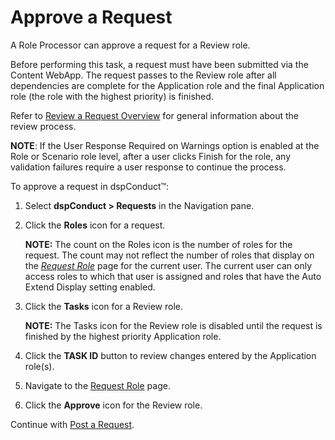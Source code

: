 # Approve a Request

A Role Processor can approve a request for a Review role.

Before performing this task, a request must have been submitted via the
Content WebApp. The request passes to the Review role after all
dependencies are complete for the Application role and the final
Application role (the role with the highest priority) is finished.

Refer to [Review a Request Overview](Review_a_Request_Overview.htm) for
general information about the review process.

**NOTE**: If the User Response Required on Warnings option is enabled at
the Role or Scenario role level, after a user clicks Finish for the
role, any validation failures require a user response to continue the
process.

To approve a request in dspConduct™:

1.  Select <span style="font-weight: bold;">dspConduct \>
    Requests</span> in the Navigation pane.

2.  Click the <span style="font-weight: bold;">Roles</span> icon for a
    request.
    
    **NOTE:** The count on the Roles icon is the number of roles for the
    request. The count may not reflect the number of roles that display
    on the <span style="font-style: italic;">[Request
    Role](../Page_Desc/Request_Role_H.htm)</span> page for the current
    user. The current user can only access roles to which that user is
    assigned and roles that have the Auto Extend Display setting
    enabled.

3.  Click the <span style="font-weight: bold;">Tasks</span> icon for a
    Review role.
    
    **NOTE:** The Tasks icon for the Review role is disabled until the
    request is finished by the highest priority Application role.

4.  Click the <span style="font-weight: bold;">TASK ID</span> button to
    review changes entered by the Application role(s).

5.  Navigate to the [Request Role](../Page_Desc/Request_Role_H.htm)
    page.

6.  Click the <span style="font-weight: bold;">Approve</span> icon for
    the Review role.

Continue with [Post a Request](Post_a_Request.htm).
